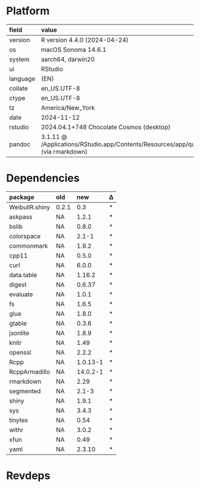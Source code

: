 # Platform

|field    |value                                                                                               |
|:--------|:---------------------------------------------------------------------------------------------------|
|version  |R version 4.4.0 (2024-04-24)                                                                        |
|os       |macOS Sonoma 14.6.1                                                                                 |
|system   |aarch64, darwin20                                                                                   |
|ui       |RStudio                                                                                             |
|language |(EN)                                                                                                |
|collate  |en_US.UTF-8                                                                                         |
|ctype    |en_US.UTF-8                                                                                         |
|tz       |America/New_York                                                                                    |
|date     |2024-11-12                                                                                          |
|rstudio  |2024.04.1+748 Chocolate Cosmos (desktop)                                                            |
|pandoc   |3.1.11 @ /Applications/RStudio.app/Contents/Resources/app/quarto/bin/tools/aarch64/ (via rmarkdown) |

# Dependencies

|package        |old   |new      |Δ  |
|:--------------|:-----|:--------|:--|
|WeibullR.shiny |0.2.1 |0.3      |*  |
|askpass        |NA    |1.2.1    |*  |
|bslib          |NA    |0.8.0    |*  |
|colorspace     |NA    |2.1-1    |*  |
|commonmark     |NA    |1.9.2    |*  |
|cpp11          |NA    |0.5.0    |*  |
|curl           |NA    |6.0.0    |*  |
|data.table     |NA    |1.16.2   |*  |
|digest         |NA    |0.6.37   |*  |
|evaluate       |NA    |1.0.1    |*  |
|fs             |NA    |1.6.5    |*  |
|glue           |NA    |1.8.0    |*  |
|gtable         |NA    |0.3.6    |*  |
|jsonlite       |NA    |1.8.9    |*  |
|knitr          |NA    |1.49     |*  |
|openssl        |NA    |2.2.2    |*  |
|Rcpp           |NA    |1.0.13-1 |*  |
|RcppArmadillo  |NA    |14.0.2-1 |*  |
|rmarkdown      |NA    |2.29     |*  |
|segmented      |NA    |2.1-3    |*  |
|shiny          |NA    |1.9.1    |*  |
|sys            |NA    |3.4.3    |*  |
|tinytex        |NA    |0.54     |*  |
|withr          |NA    |3.0.2    |*  |
|xfun           |NA    |0.49     |*  |
|yaml           |NA    |2.3.10   |*  |

# Revdeps

